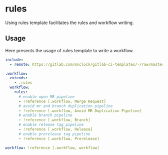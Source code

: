 # rules

Using rules template facilitates the rules and workflow writing.

## Usage

Here presents the usage of rules template to write a workflow.

```yaml
include:
  - remote: https://gitlab.com/msclock/gitlab-ci-templates/-/raw/master/templates/Rules.gitlab-ci.yml

.workflow:
  extends:
    - .rules
  workflow:
    rules:
      # enable open MR pipeline
      - !reference [.workflow, Merge Request]
      # avoid mr and branch duplication pipeline
      - !reference [.workflow, Avoid MR Duplication Pipeline]
      # enable branch pipeline
      - !reference [.workflow, Branch]
      # enable release tag pipeline
      - !reference [.workflow, Release]
      # enable prerelease tag pipeline
      - !reference [.workflow, Prerelease]

workflow: !reference [.workflow, workflow]
```
